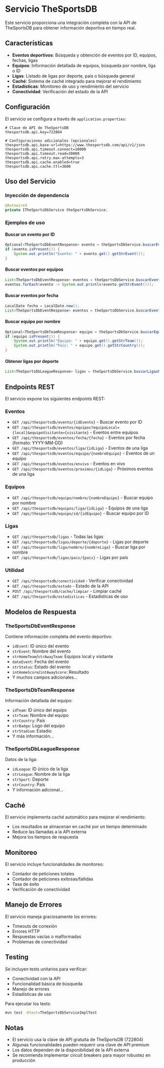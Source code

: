 # Servicio TheSportsDB

Este servicio proporciona una integración completa con la API de TheSportsDB para obtener información deportiva en tiempo real.

## Características

- **Eventos deportivos**: Búsqueda y obtención de eventos por ID, equipos, fechas, ligas
- **Equipos**: Información detallada de equipos, búsqueda por nombre, liga o ID
- **Ligas**: Listado de ligas por deporte, país o búsqueda general
- **Caché**: Sistema de caché integrado para mejorar el rendimiento
- **Estadísticas**: Monitoreo de uso y rendimiento del servicio
- **Conectividad**: Verificación del estado de la API

## Configuración

El servicio se configura a través de `application.properties`:

```properties
# Clave de API de TheSportsDB
thesportsdb.api.key=722804

# Configuraciones adicionales (opcionales)
thesportsdb.api.base-url=https://www.thesportsdb.com/api/v1/json
thesportsdb.api.timeout.connect=10000
thesportsdb.api.timeout.read=30000
thesportsdb.api.retry.max-attempts=3
thesportsdb.api.cache.enabled=true
thesportsdb.api.cache.ttl=3600
```

## Uso del Servicio

### Inyección de dependencia

```java
@Autowired
private ITheSportsDbService theSportsDbService;
```

### Ejemplos de uso

#### Buscar un evento por ID
```java
Optional<TheSportsDbEventResponse> evento = theSportsDbService.buscarEventoPorId("602329");
if (evento.isPresent()) {
    System.out.println("Evento: " + evento.get().getStrEvent());
}
```

#### Buscar eventos por equipos
```java
List<TheSportsDbEventResponse> eventos = theSportsDbService.buscarEventosPorEquipos("Arsenal", "Chelsea");
eventos.forEach(evento -> System.out.println(evento.getStrEvent()));
```

#### Buscar eventos por fecha
```java
LocalDate fecha = LocalDate.now();
List<TheSportsDbEventResponse> eventos = theSportsDbService.buscarEventosPorFecha(fecha);
```

#### Buscar equipo por nombre
```java
Optional<TheSportsDbTeamResponse> equipo = theSportsDbService.buscarEquipoPorNombre("Barcelona");
if (equipo.isPresent()) {
    System.out.println("Equipo: " + equipo.get().getStrTeam());
    System.out.println("País: " + equipo.get().getStrCountry());
}
```

#### Obtener ligas por deporte
```java
List<TheSportsDbLeagueResponse> ligas = theSportsDbService.buscarLigasPorDeporte("Soccer");
```

## Endpoints REST

El servicio expone los siguientes endpoints REST:

### Eventos
- `GET /api/thesportsdb/evento/{idEvento}` - Buscar evento por ID
- `GET /api/thesportsdb/eventos/equipos?equipoLocal={local}&equipoVisitante={visitante}` - Eventos entre equipos
- `GET /api/thesportsdb/eventos/fecha/{fecha}` - Eventos por fecha (formato: YYYY-MM-DD)
- `GET /api/thesportsdb/eventos/liga/{idLiga}` - Eventos de una liga
- `GET /api/thesportsdb/eventos/equipo/{nombreEquipo}` - Eventos de un equipo
- `GET /api/thesportsdb/eventos/envivo` - Eventos en vivo
- `GET /api/thesportsdb/eventos/proximos/{idLiga}` - Próximos eventos de una liga

### Equipos
- `GET /api/thesportsdb/equipo/nombre/{nombreEquipo}` - Buscar equipo por nombre
- `GET /api/thesportsdb/equipos/liga/{idLiga}` - Equipos de una liga
- `GET /api/thesportsdb/equipo/id/{idEquipo}` - Buscar equipo por ID

### Ligas
- `GET /api/thesportsdb/ligas` - Todas las ligas
- `GET /api/thesportsdb/ligas/deporte/{deporte}` - Ligas por deporte
- `GET /api/thesportsdb/liga/nombre/{nombreLiga}` - Buscar liga por nombre
- `GET /api/thesportsdb/ligas/pais/{pais}` - Ligas por país

### Utilidad
- `GET /api/thesportsdb/conectividad` - Verificar conectividad
- `GET /api/thesportsdb/estado` - Estado de la API
- `POST /api/thesportsdb/cache/limpiar` - Limpiar caché
- `GET /api/thesportsdb/estadisticas` - Estadísticas de uso

## Modelos de Respuesta

### TheSportsDbEventResponse
Contiene información completa del evento deportivo:
- `idEvent`: ID único del evento
- `strEvent`: Nombre del evento
- `strHomeTeam`/`strAwayTeam`: Equipos local y visitante
- `dateEvent`: Fecha del evento
- `strStatus`: Estado del evento
- `intHomeScore`/`intAwayScore`: Resultado
- Y muchos campos adicionales...

### TheSportsDbTeamResponse
Información detallada del equipo:
- `idTeam`: ID único del equipo
- `strTeam`: Nombre del equipo
- `strCountry`: País
- `strBadge`: Logo del equipo
- `strStadium`: Estadio
- Y más información...

### TheSportsDbLeagueResponse
Datos de la liga:
- `idLeague`: ID único de la liga
- `strLeague`: Nombre de la liga
- `strSport`: Deporte
- `strCountry`: País
- Y información adicional...

## Caché

El servicio implementa caché automático para mejorar el rendimiento:

- Los resultados se almacenan en caché por un tiempo determinado
- Reduce las llamadas a la API externa
- Mejora los tiempos de respuesta

## Monitoreo

El servicio incluye funcionalidades de monitoreo:

- Contador de peticiones totales
- Contador de peticiones exitosas/fallidas
- Tasa de éxito
- Verificación de conectividad

## Manejo de Errores

El servicio maneja graciosamente los errores:

- Timeouts de conexión
- Errores HTTP
- Respuestas vacías o malformadas
- Problemas de conectividad

## Testing

Se incluyen tests unitarios para verificar:

- Conectividad con la API
- Funcionalidad básica de búsqueda
- Manejo de errores
- Estadísticas de uso

Para ejecutar los tests:
```bash
mvn test -Dtest=TheSportsDbServiceImplTest
```

## Notas

- El servicio usa la clave de API gratuita de TheSportsDB (722804)
- Algunas funcionalidades pueden requerir una clave de API premium
- Los datos dependen de la disponibilidad de la API externa
- Se recomienda implementar circuit breakers para mayor robustez en producción
